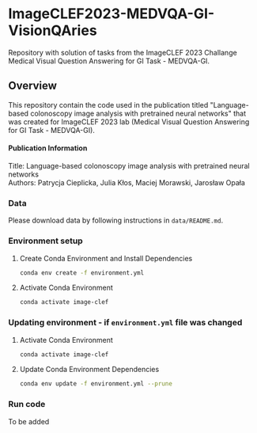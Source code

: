 # ImageCLEF2023-MEDVQA-GI-VisionQAries
Repository with solution of tasks from the ImageCLEF 2023 Challange Medical Visual Question Answering for GI Task - MEDVQA-GI.

## Overview
This repository contain the code used in the publication titled "Language-based colonoscopy image analysis with pretrained neural networks" that was created for ImageCLEF 2023 lab (Medical Visual Question Answering for GI Task - MEDVQA-GI).

#### Publication Information
Title: Language-based colonoscopy image analysis with pretrained neural networks <br />
Authors: Patrycja Cieplicka, Julia Kłos, Maciej Morawski, Jarosław Opała

### Data
Please download data by following instructions in `data/README.md`.


### Environment setup

1. Create Conda Environment and Install Dependencies

    ```bash
    conda env create -f environment.yml
    ```

2. Activate Conda Environment

    ```bash
    conda activate image-clef
    ```

### Updating environment - if `environment.yml` file was changed

1. Activate Conda Environment

    ```bash
    conda activate image-clef
    ```


2. Update Conda Environment Dependencies

    ```bash
    conda env update -f environment.yml --prune
    ```


### Run code

To be added